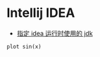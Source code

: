 # Intellij IDEA

* [指定 idea 运行时使用的 jdk](https://intellij-support.jetbrains.com/hc/en-us/articles/206544879-Selecting-the-JDK-version-the-IDE-will-run-under)


```plot
plot sin(x)
```